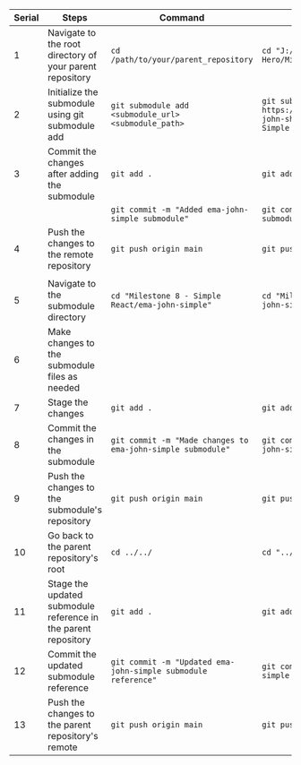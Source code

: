 | Serial | Steps                                      | Command                                              | Example |
|--------|--------------------------------------------|------------------------------------------------------|---------|
| 1      | Navigate to the root directory of your parent repository | `cd /path/to/your/parent_repository`                 | `cd "J:/Web Development by Programming Hero/Milestone 8 - Simple React"` |
| 2      | Initialize the submodule using git submodule add | `git submodule add <submodule_url> <submodule_path>` | `git submodule add https://github.com/abdullahmiraz/ema-john-shopping.git "Milestone 8 - Simple React/ema-john-simple"` |
| 3      | Commit the changes after adding the submodule | `git add .`                                          | `git add .` |
|        |                                                  | `git commit -m "Added ema-john-simple submodule"`   | `git commit -m "Added ema-john-simple submodule"` |
| 4      | Push the changes to the remote repository   | `git push origin main`                              | `git push origin main` |
|        |                                              |                                                      |            |
| 5      | Navigate to the submodule directory        | `cd "Milestone 8 - Simple React/ema-john-simple"`    | `cd "Milestone 8 - Simple React/ema-john-simple"` |
| 6      | Make changes to the submodule files as needed  |                                                  |            |
| 7      | Stage the changes                            | `git add .`                                          | `git add .` |
| 8      | Commit the changes in the submodule          | `git commit -m "Made changes to ema-john-simple submodule"` | `git commit -m "Made changes to ema-john-simple submodule"` |
| 9      | Push the changes to the submodule's repository | `git push origin main`                              | `git push origin main` |
| 10     | Go back to the parent repository's root     | `cd ../../`                                         | `cd "../../"` |
| 11     | Stage the updated submodule reference in the parent repository | `git add .` | `git add .` |
| 12     | Commit the updated submodule reference       | `git commit -m "Updated ema-john-simple submodule reference"` | `git commit -m "Updated ema-john-simple submodule reference"` |
| 13     | Push the changes to the parent repository's remote | `git push origin main`                              | `git push origin main` |

